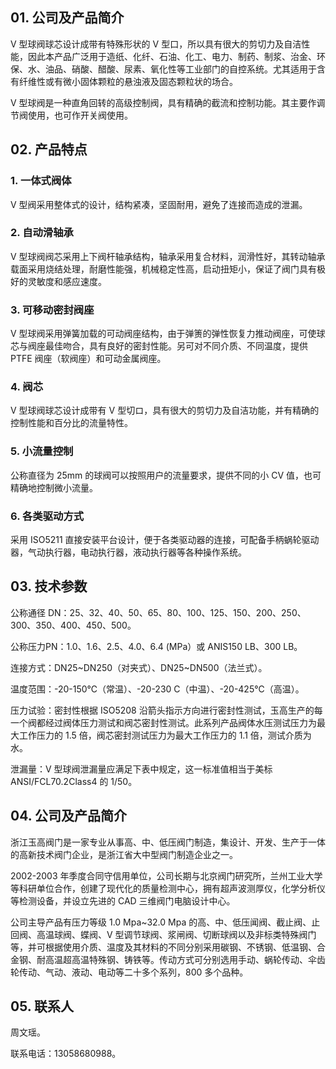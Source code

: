 ## 01. 公司及产品简介

V 型球阀球芯设计成带有特殊形状的 V 型口，所以具有很大的剪切力及自洁性能，因此本产品广泛用于造纸、化纤、石油、化工、电力、制药、制浆、治金、环保、水、油品、硝酸、醋酸、尿素、氧化性等工业部门的自控系统。尤其适用于含有纤维性或有微小固体颗粒的悬浊液及固态颗粒状的场合。

V 型球阀是一种直角回转的高级控制阀，具有精确的截流和控制功能。其主要作调节阀使用，也可作开关阀使用。

## 02. 产品特点

### 1. 一体式阀体

V 型阀采用整体式的设计，结构紧凑，坚固耐用，避免了连接而造成的泄漏。

### 2. 自动滑轴承

V 型球阀阀芯采用上下阀杆轴承结构，轴承采用复合材料，润滑性好，其转动轴承载面采用烧结处理，耐磨性能强，机械稳定性高，启动扭矩小，保证了阀门具有极好的灵敏度和感应速度。

### 3. 可移动密封阀座

V 型球阀采用弹簧加载的可动阀座结构，由于弹箦的弹性恢复力推动阀座，可使球芯与阀座最佳吻合，具有良好的密封性能。另可对不同介质、不同温度，提供 PTFE 阀座（软阀座）和可动金属阀座。

### 4. 阀芯

V 型球阀球芯设计成带有 V 型切ロ，具有很大的剪切力及自洁功能，并有精确的控制性能和百分比的流量特性。

### 5. 小流量控制

公称直径为 25mm 的球阀可以按照用户的流量要求，提供不同的小 CV 值，也可精确地控制微小流量。

### 6. 各类驱动方式

采用 ISO5211 直接安装平台设计，便于各类驱动器的连接，可配备手柄蜗轮驱动器，气动执行器，电动执行器，液动执行器等各种操作系统。

## 03. 技术参数

公称通径 DN：25、32、40、50、65、80、100、125、150、200、250、300、350、400、450、500。

公称压力PN：1.0、1.6、2.5、4.0、6.4 (MPa）或 ANIS150 LB、300 LB。

连接方式：DN25~DN250（对夹式）、DN25~DN500（法兰式）。

温度范围：-20-150℃（常温）、-20-230 C（中温）、-20-425℃（高温）。

压力试验：密封性根据 ISO5208 沿箭头指示方向进行密封性测试，玉高生产的每一个阀都经过阀体压力测试和阀芯密封性测试。此系列产品阀体水压测试压力为最大工作压力的 1.5 倍，阀芯密封测试压力为最大工作压力的 1.1 倍，测试介质为水。

泄漏量：V 型球阀泄漏量应满足下表中规定，这一标准值相当于美标 ANSI/FCL70.2Class4 的 1/50。

## 04. 公司及产品简介

浙江玉高阀门是一家专业从事高、中、低压阀门制造，集设计、开发、生产于一体的高新技术阀门企业，是浙江省大中型阀门制造企业之一。

2002-2003 年季度合同守信用单位，公司长期与北京阀门研究所，兰州工业大学等科研单位合作，创建了现代化的质量检测中心，拥有超声波测厚仪，化学分析仪等检测设备，并设立先进的 CAD 三维阀门电脑设计中心。

公司主导产品有压力等级 1.0 Mpa~32.0 Mpa 的高、中、低压闻阀、截止阀、止回阀、高温球阀、蝶阀、V 型调节球阀、浆闸阀、切断球阀以及非标类特殊阀门等，并可根据使用介质、温度及其材料的不同分别采用碳钢、不锈钢、低温钢、合金钢、耐高温超高温特殊钢、铸铁等。传动方式可分别选用手动、蜗轮传动、伞齿轮传动、气动、液动、电动等二十多个系列，800 多个品种。

## 05. 联系人

周文瑶。

联系电话：13058680988。



